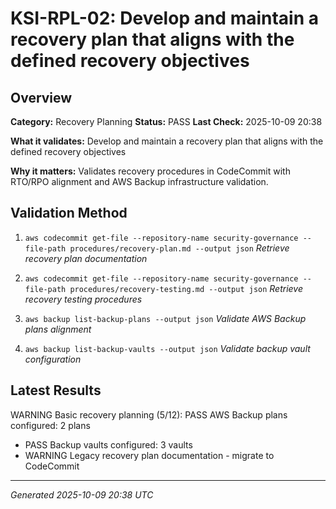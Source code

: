 # KSI-RPL-02: Develop and maintain a recovery plan that aligns with the defined recovery objectives

## Overview

**Category:** Recovery Planning
**Status:** PASS
**Last Check:** 2025-10-09 20:38

**What it validates:** Develop and maintain a recovery plan that aligns with the defined recovery objectives

**Why it matters:** Validates recovery procedures in CodeCommit with RTO/RPO alignment and AWS Backup infrastructure validation.

## Validation Method

1. `aws codecommit get-file --repository-name security-governance --file-path procedures/recovery-plan.md --output json`
   *Retrieve recovery plan documentation*

2. `aws codecommit get-file --repository-name security-governance --file-path procedures/recovery-testing.md --output json`
   *Retrieve recovery testing procedures*

3. `aws backup list-backup-plans --output json`
   *Validate AWS Backup plans alignment*

4. `aws backup list-backup-vaults --output json`
   *Validate backup vault configuration*

## Latest Results

WARNING Basic recovery planning (5/12): PASS AWS Backup plans configured: 2 plans
- PASS Backup vaults configured: 3 vaults
- WARNING Legacy recovery plan documentation - migrate to CodeCommit

---
*Generated 2025-10-09 20:38 UTC*